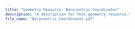 ```yaml
---
title: "Geometry Resource: Barycentric Coordinates"
description: "A description for this geometry resource."
file_name: "Barycentric Coordinates.pdf"
---
```

